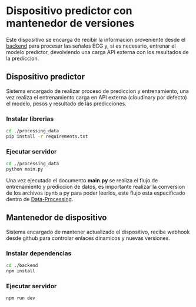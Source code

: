 # Dispositivo predictor con mantenedor de versiones
Este dispositivo se encarga de recibir la informacion proveniente desde el [backend](https://github.com/Mati11111/ecg-back) para procesar las señales ECG y, si es necesario, entrenar el modelo predictor, devolviendo una carga API externa con los resultados de la prediccion.

## Dispositivo predictor
Sistema encargado de realizar proceso de prediccion y entrenamiento, una vez realiza el entrenamiento carga en API externa (cloudinary por defecto) el modelo, pesos y resultado de las predicciones.

### Instalar librerias
```bash
cd ./processing_data
pip install -r requirements.txt
```
### Ejecutar servidor
```bash
cd ./processing_data
python main.py
```
Una vez ejecutado el documento **main.py** se realiza el flujo de entrenamiento y prediccion de datos, es importante realizar la conversion de los archivos ipynb a py para poder leerlos, este flujo esta especificado dentro de [Data-Processing](https://github.com/Mati11111/ECG-Arrhythmia-Categorizator-/blob/main/docs/Data-Processing.md).

## Mantenedor de dispositivo
Sistema encargado de mantener actualizado el dispositivo, recibe webhook desde github para controlar enlaces dinamicos y nuevas versiones.

### Instalar dependencias
```bash
cd ./backend
npm install
```
### Ejecutar servidor
```bash
npm run dev
```